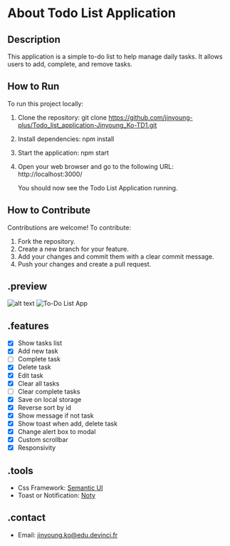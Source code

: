 # About Todo List Application

## Description

This application is a simple to-do list to help manage daily tasks. It allows users to add, complete, and remove tasks.

## How to Run

To run this project locally:

1. Clone the repository:
   git clone https://github.com/jinyoung-plus/Todo_list_application-Jinyoung_Ko-TD1.git

2. Install dependencies:
   npm install

3. Start the application:
   npm start

4. Open your web browser and go to the following URL:
   http://localhost:3000/

   You should now see the Todo List Application running.

## How to Contribute

Contributions are welcome! To contribute:

1. Fork the repository.
2. Create a new branch for your feature.
3. Add your changes and commit them with a clear commit message.
4. Push your changes and create a pull request.

## .preview

![alt text](image.png)
![To-Do List App](https://i.ibb.co/h73STxF/screencapture-localhost-5500-2020-11-29-22-11-39.png)

## .features

- [x] Show tasks list
- [x] Add new task
- [ ] Complete task
- [x] Delete task
- [x] Edit task
- [x] Clear all tasks
- [ ] Clear complete tasks
- [x] Save on local storage
- [x] Reverse sort by id
- [x] Show message if not task
- [x] Show toast when add, delete task
- [x] Change alert box to modal
- [x] Custom scrollbar
- [x] Responsivity

## .tools

- Css Framework: [Semantic UI](https://semantic-ui.com)
- Toast or Notification: [Noty](https://ned.im/noty)

## .contact

- Email: [jinyoung.ko@edu.devinci.fr](mailto:jinyoung.ko@edu.devinci.fr)
